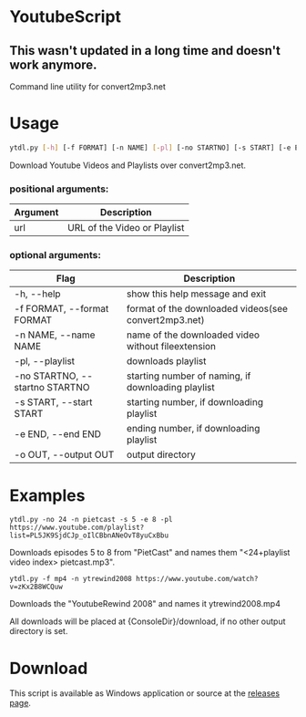 # YoutubeScript
## This wasn't updated in a long time and doesn't work anymore.

Command line utility for convert2mp3.net

# Usage
```bash
ytdl.py [-h] [-f FORMAT] [-n NAME] [-pl] [-no STARTNO] [-s START] [-e END] [-o OUT] url
```

Download Youtube Videos and Playlists over convert2mp3.net.

### positional arguments:<br>
Argument|Description
|-------------------------------|--------------------------------------------------------
|  url                           | URL of the Video or Playlist

### optional arguments:<br>
|  Flag							|  Description
|  -----------------------------|------------------------------------------------------ 
|  -h, --help                    |  show this help message and exit
|  -f FORMAT, --format FORMAT    |  format of the downloaded videos(see convert2mp3.net)
|  -n NAME, --name NAME          |  name of the downloaded video without fileextension
|  -pl, --playlist               |  downloads playlist
|  -no STARTNO, --startno STARTNO|  starting number of naming, if downloading playlist
|  -s START, --start START       |  starting number, if downloading playlist
|  -e END, --end END             |  ending number, if downloading playlist
|  -o OUT, --output OUT          |  output directory


# Examples
```
ytdl.py -no 24 -n pietcast -s 5 -e 8 -pl https://www.youtube.com/playlist?list=PL5JK9SjdCJp_oIlCBbnANeOvT8yuCxBbu
```
Downloads episodes 5 to 8 from "PietCast" and names them "<24+playlist video index> pietcast.mp3".

```
ytdl.py -f mp4 -n ytrewind2008 https://www.youtube.com/watch?v=zKx2B8WCQuw
```
Downloads the "YoutubeRewind 2008" and names it ytrewind2008.mp4 


All downloads will be placed at {ConsoleDir}/download, if no other output directory is set.

# Download
This script is available as Windows application or source at the [releases page](https://github.com/ju57u5/YoutubeScript/releases).
